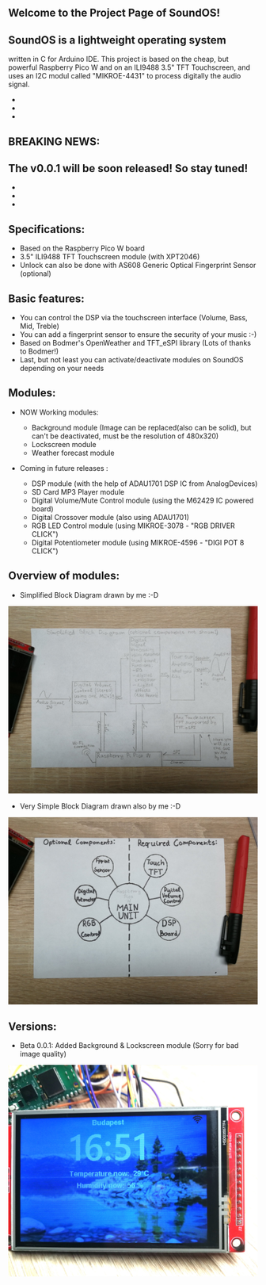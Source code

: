 Welcome to the Project Page of SoundOS!
---------------------------------------
SoundOS is a lightweight operating system
-----------------------------------------
written in C for Arduino IDE.
This project is based on the cheap, but powerful Raspberry Pico W and on an ILI9488 3.5" TFT Touchscreen,
and uses an I2C modul called "MIKROE-4431" to process digitally the audio signal.

-
-
-

BREAKING NEWS:
--------------
The v0.0.1 will be soon released! So stay tuned!
------------------------------------------------

-
-
-

Specifications:
---------------
 - Based on the Raspberry Pico W board
 - 3.5" ILI9488 TFT Touchscreen module (with XPT2046)
 - Unlock can also be done with AS608 Generic Optical Fingerprint Sensor (optional)

Basic features:
---------------
 - You can control the DSP via the touchscreen interface (Volume, Bass, Mid, Treble)
 - You can add a fingerprint sensor to ensure the security of your music :-)
 - Based on Bodmer's OpenWeather and TFT_eSPI library (Lots of thanks to Bodmer!)
 - Last, but not least you can activate/deactivate modules on SoundOS depending on your needs
 
Modules:
--------
 - NOW Working modules:
    - Background module (Image can be replaced(also can be solid), but can't be deactivated, must be the resolution of 480x320)
    - Lockscreen module
	- Weather forecast module

 - Coming in future releases :

   - DSP module (with the help of ADAU1701 DSP IC from AnalogDevices)
   - SD Card MP3 Player module
   - Digital Volume/Mute Control module (using the M62429 IC powered board)
   - Digital Crossover module (also using ADAU1701)
   - RGB LED Control module (using MIKROE-3078 - "RGB DRIVER CLICK")
   - Digital Potentiometer module (using MIKROE-4596 - "DIGI POT 8 CLICK")
      
Overview of modules:
--------------------
 - Simplified Block Diagram drawn by me :-D
 
 ![Alt text](/Images/SimplifiedBlockDiagram.jpg)

 - Very Simple Block Diagram drawn also by me :-D
 
 ![Alt text](/Images/VerySimplifiedBlockDiagram.jpg)
   
Versions:
---------
 - Beta 0.0.1: Added Background & Lockscreen module (Sorry for bad image quality)
 
 ![Alt text](/Images/0-0-1_Beta.jpg)